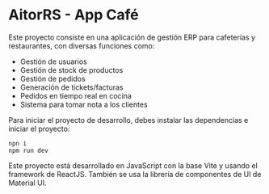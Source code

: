 # AitorRS - App Café

Este proyecto consiste en una aplicación de gestión ERP para cafeterías y restaurantes, con diversas funciones como:

- Gestión de usuarios
- Gestión de stock de productos
- Gestión de pedidos
- Generación de tickets/facturas
- Pedidos en tiempo real en cocina
- Sistema para tomar nota a los clientes

Para iniciar el proyecto de desarrollo, debes instalar las dependencias e iniciar el proyecto:

```
npn i
npm run dev
```

Este proyecto está desarrollado en JavaScript con la base Vite y usando el framework de ReactJS. También se usa la librería de componentes de UI de Material UI.
